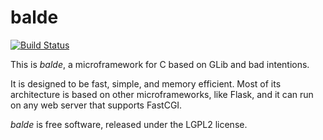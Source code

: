 balde
=====

[![Build Status](https://travis-ci.org/rafaelmartins/balde.png)](https://travis-ci.org/rafaelmartins/balde)

This is *balde*, a microframework for C based on GLib and bad intentions.

It is designed to be fast, simple, and memory efficient. Most of its architecture is based on other microframeworks, like Flask, and it can run on any web server that supports FastCGI.

*balde* is free software, released under the LGPL2 license.
